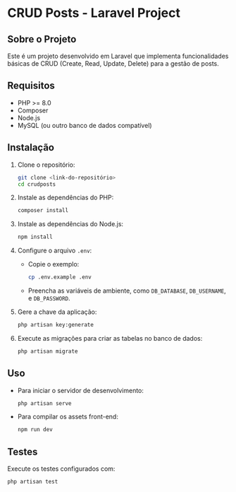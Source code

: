 # CRUD Posts - Laravel Project

## Sobre o Projeto
Este é um projeto desenvolvido em Laravel que implementa funcionalidades básicas de CRUD (Create, Read, Update, Delete) para a gestão de posts.

## Requisitos
- PHP >= 8.0
- Composer
- Node.js
- MySQL (ou outro banco de dados compatível)

## Instalação
1. Clone o repositório:
    ```bash
    git clone <link-do-repositório>
    cd crudposts
    ```

2. Instale as dependências do PHP:
    ```bash
    composer install
    ```

3. Instale as dependências do Node.js:
    ```bash
    npm install
    ```

4. Configure o arquivo `.env`:
    - Copie o exemplo:
        ```bash
        cp .env.example .env
        ```
    - Preencha as variáveis de ambiente, como `DB_DATABASE`, `DB_USERNAME`, e `DB_PASSWORD`.

5. Gere a chave da aplicação:
    ```bash
    php artisan key:generate
    ```

6. Execute as migrações para criar as tabelas no banco de dados:
    ```bash
    php artisan migrate
    ```

## Uso
- Para iniciar o servidor de desenvolvimento:
    ```bash
    php artisan serve
    ```

- Para compilar os assets front-end:
    ```bash
    npm run dev
    ```

## Testes
Execute os testes configurados com:
```bash
php artisan test
